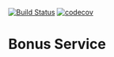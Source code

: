 [![Build Status](https://travis-ci.org/flashxxx2/BonusServiceWithPlugin.svg?branch=master)](https://travis-ci.org/flashxxx2/BonusServiceWithPlugin)
[![codecov](https://codecov.io/gh/flashxxx2/BonusServiceWithPlugin/branch/master/graph/badge.svg)](https://codecov.io/gh/flashxxx2/BonusServiceWithPlugin)

# Bonus Service
